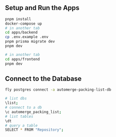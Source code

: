 ## Setup and Run the Apps

```sh
pnpm install
docker-compose up
# in another tab
cd apps/backend
cp .env.example .env
pnpm prisma migrate dev
pnpm dev
```

```sh
# in another tab
cd apps/frontend
pnpm dev
```

## Connect to the Database

```sh
fly postgres connect -a automerge-packing-list-db
```

```sh
# list dbs
\list;
# connect to a db
\c automerge_packing_list;
# list tables
\dt
# query a table
SELECT * FROM "Repository";
```
